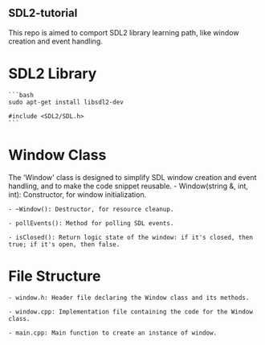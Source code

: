 ## SDL2-tutorial
This repo is aimed to comport SDL2 library learning path, like window creation and event handling.


# SDL2 Library

    ```bash
    sudo apt-get install libsdl2-dev

    #include <SDL2/SDL.h>
    ```

# Window Class

The 'Window' class is designed to simplify SDL window creation and event handling, and to make the code snippet reusable.
    - Window(string &, int, int): Constructor, for window initialization.

    - ~Window(): Destructor, for resource cleanup.

    - pollEvents(): Method for polling SDL events.

    - isClosed(): Return logic state of the window: if it's closed, then true; if it's open, then false.


# File Structure

    - window.h: Header file declaring the Window class and its methods.

    - window.cpp: Implementation file containing the code for the Window class.
    
    - main.cpp: Main function to create an instance of window.